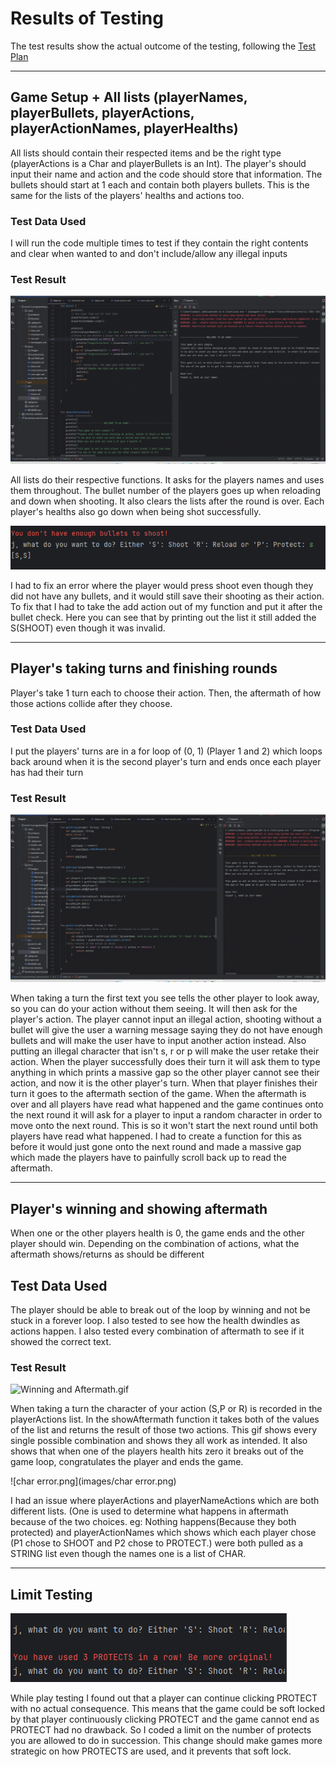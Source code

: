 # Results of Testing

The test results show the actual outcome of the testing, following the [Test Plan](test-plan.md)

---

## Game Setup + All lists (playerNames, playerBullets, playerActions, playerActionNames, playerHealths)

All lists should contain their respected items and be the right type (playerActions is a Char and playerBullets is an Int). The player's should input their name and action and the code should store that information. The bullets should start at 1 each and contain both players bullets. This is the same for the lists of the players' healths and actions too.

### Test Data Used

I will run the code multiple times to test if they contain the right contents and clear when wanted to and don't include/allow any illegal inputs

### Test Result

![List Testing.gif](images/ListTesting.gif)

All lists do their respective functions. It asks for the players names and uses them throughout. The bullet number of the players goes up when reloading and down when shooting. It also clears the lists after the round is over. Each player's healths also go down when being shot successfully. 

![s,s.png](images/s,s.png)

I had to fix an error where the player would press shoot even though they did not have any bullets, and it would still save their shooting as their action. To fix that I had to take the add action out of my function and put it after the bullet check. 
Here you can see that by printing out the list it still added the S(SHOOT) even though it was invalid.

---

## Player's taking turns and finishing rounds

Player's take 1 turn each to choose their action. Then, the aftermath of how those actions collide after they choose.

### Test Data Used

I put the players' turns are in a for loop of (0, 1) (Player 1 and 2) which loops back around when it is the second player's turn and ends once each player has had their turn

### Test Result

![playerTurns.png](images/PlayerTurns.gif)

When taking a turn the first text you see tells the other player to look away, so you can do your action without them seeing. It will then ask for the player's action. The player cannot input an illegal action, shooting without a bullet will give the user a warning message saying they do not have enough bullets and will make the user have to input another action instead. Also putting an illegal character that isn't s, r or p will make the user retake their action. When the player successfully does their turn it will ask them to type anything in which prints a massive gap so the other player cannot see their action, and now it is the other player's turn. When that player finishes their turn it goes to the aftermath section of the game.
When the aftermath is over and all players have read what happened and the game continues onto the next round it will ask for a player to input a random character in order to move onto the next round. This is so it won't start the next round until both players have read what happened. 
I had to create a function for this as before it would just gone onto the next round and made a massive gap which made the players have to painfully scroll back up to read the aftermath.

---

## Player's winning and showing aftermath

When one or the other players health is 0, the game ends and the other player should win. Depending on the combination of actions, what the aftermath shows/returns as should be different

## Test Data Used

The player should be able to break out of the loop by winning and not be stuck in a forever loop. I also tested to see how the health dwindles as actions happen. I also tested every combination of aftermath to see if it showed the correct text.

### Test Result

![Winning and Aftermath.gif](images/WinAndAftermath.gif)

When taking a turn the character of your action (S,P or R) is recorded in the playerActions list. In the showAftermath function it takes both of the values of the list and returns the result of those two actions. This gif shows every single possible combination and shows they all work as intended. It also shows that when one of the players health hits zero it breaks out of the game loop, congratulates the player and ends the game.

![char error.png](images/char error.png)

I had an issue where playerActions and playerNameActions which are both different lists. (One is used to determine what happens in aftermath because of the two choices. eg: Nothing happens(Because they both protected) and playerActionNames which shows which each player chose (P1 chose to SHOOT and P2 chose to PROTECT.) were both pulled as a STRING list even though the names one is a list of CHAR. 

---

## Limit Testing

![limitProtects.png](images/limitprotects.png)

While play testing I found out that a player can continue clicking PROTECT with no actual consequence. This means that the game could be soft locked by that player continuously clicking PROTECT and the game cannot end as PROTECT had no drawback. So I coded a limit on the number of protects you are allowed to do in succession. This change should make games more strategic on how PROTECTS are used, and it prevents that soft lock.
